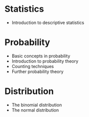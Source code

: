 # **Statistics**
- Introduction to descriptive statistics

# **Probability**
- Basic concepts in probability
- Introduction to probability theory
- Counting techniques
- Further probability theory

# **Distribution**
- The binomial distribution 
- The normal distribution